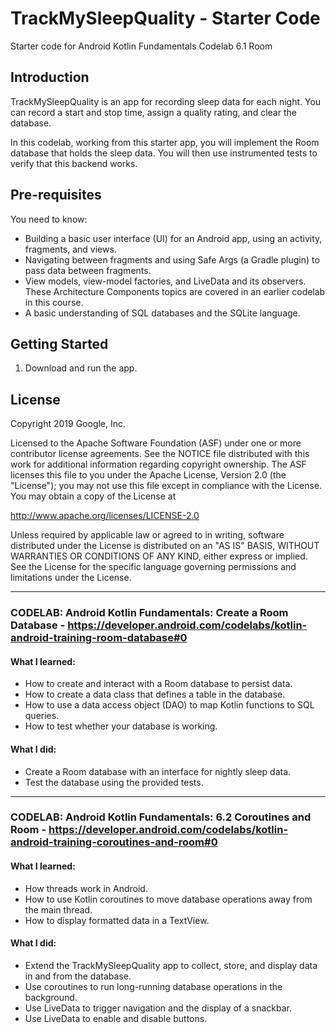 TrackMySleepQuality - Starter Code
==================================

Starter code for Android Kotlin Fundamentals Codelab 6.1 Room

Introduction
------------

TrackMySleepQuality is an app for recording sleep data for each night. 
You can record a start and stop time, assign a quality rating, and clear the database. 

In this codelab, working from this starter app,
you will implement the Room database that holds the sleep data. 
You will then use instrumented tests to verify that this backend works. 


Pre-requisites
--------------

You need to know:

* Building a basic user interface (UI) for an Android app, 
  using an activity, fragments, and views.
* Navigating between fragments and using Safe Args (a Gradle plugin) 
  to pass data between fragments.
* View models, view-model factories, and LiveData and its observers. 
  These Architecture Components topics are covered in an earlier codelab in this course.
* A basic understanding of SQL databases and the SQLite language.


Getting Started
---------------

1. Download and run the app.

License
-------

Copyright 2019 Google, Inc.

Licensed to the Apache Software Foundation (ASF) under one or more contributor
license agreements.  See the NOTICE file distributed with this work for
additional information regarding copyright ownership.  The ASF licenses this
file to you under the Apache License, Version 2.0 (the "License"); you may not
use this file except in compliance with the License.  You may obtain a copy of
the License at

  http://www.apache.org/licenses/LICENSE-2.0

Unless required by applicable law or agreed to in writing, software
distributed under the License is distributed on an "AS IS" BASIS, WITHOUT
WARRANTIES OR CONDITIONS OF ANY KIND, either express or implied.  See the
License for the specific language governing permissions and limitations under
the License.

------------------------------------------------------------

### CODELAB: Android Kotlin Fundamentals: Create a Room Database - https://developer.android.com/codelabs/kotlin-android-training-room-database#0

#### **What I learned:**</br>

- How to create and interact with a Room database to persist data.
- How to create a data class that defines a table in the database.
- How to use a data access object (DAO) to map Kotlin functions to SQL queries.
- How to test whether your database is working.


#### **What I did:**</br>

- Create a Room database with an interface for nightly sleep data.
- Test the database using the provided tests.


------------------------------------------------------------

### CODELAB: Android Kotlin Fundamentals: 6.2 Coroutines and Room - https://developer.android.com/codelabs/kotlin-android-training-coroutines-and-room#0

#### **What I learned:**</br>

- How threads work in Android.
- How to use Kotlin coroutines to move database operations away from the main thread.
- How to display formatted data in a TextView.

#### **What I did:**</br>

- Extend the TrackMySleepQuality app to collect, store, and display data in and from the database.
- Use coroutines to run long-running database operations in the background.
- Use LiveData to trigger navigation and the display of a snackbar.
- Use LiveData to enable and disable buttons.
